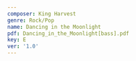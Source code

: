 ```yaml
---
composer: King Harvest
genre: Rock/Pop
name: Dancing in the Moonlight
pdf: Dancing_in_the_Moonlight[bass].pdf
key: E
ver: '1.0'
---
```

